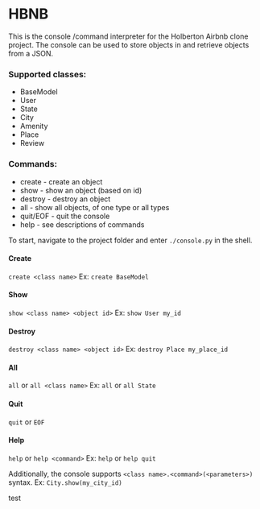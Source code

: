 # HBNB

This is the console /command interpreter for the Holberton Airbnb clone project. The console can be used to store objects in and retrieve objects from a JSON.

### Supported classes:
* BaseModel
* User
* State
* City
* Amenity
* Place
* Review

### Commands:
* create - create an object
* show - show an object (based on id)
* destroy - destroy an object
* all - show all objects, of one type or all types
* quit/EOF - quit the console
* help - see descriptions of commands

To start, navigate to the project folder and enter `./console.py` in the shell.

#### Create
`create <class name>`
Ex:
`create BaseModel`

#### Show
`show <class name> <object id>`
Ex:
`show User my_id`

#### Destroy
`destroy <class name> <object id>`
Ex:
`destroy Place my_place_id`

#### All
`all` or `all <class name>`
Ex:
`all` or `all State`

#### Quit
`quit` or `EOF`

#### Help
`help` or `help <command>`
Ex:
`help` or `help quit`

Additionally, the console supports `<class name>.<command>(<parameters>)` syntax.
Ex:
`City.show(my_city_id)`

test
